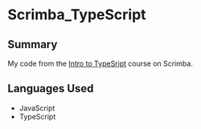 # Scrimba_TypeScript

## Summary
My code from the [Intro to TypeSript](https://scrimba.com) course on Scrimba.

## Languages Used
- JavaScript
- TypeScript
